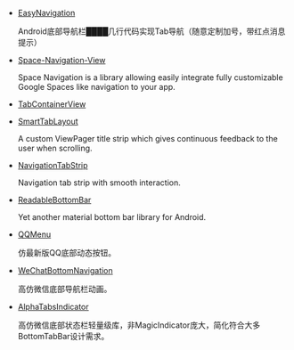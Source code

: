 * [EasyNavigation](https://github.com/forvv231/EasyNavigation)

    Android底部导航栏████几行代码实现Tab导航（随意定制加号，带红点消息提示）
* [Space-Navigation-View](https://github.com/armcha/Space-Navigation-View)

    Space Navigation is a library allowing easily integrate fully customizable Google Spaces like navigation to your app.
* [TabContainerView](https://github.com/chenpengfei88/TabContainerView)
* [SmartTabLayout](https://github.com/ogaclejapan/SmartTabLayout)

    A custom ViewPager title strip which gives continuous feedback to the user when scrolling.
* [NavigationTabStrip](https://github.com/Devlight/NavigationTabStrip)

    Navigation tab strip with smooth interaction.
* [ReadableBottomBar](https://github.com/iammert/ReadableBottomBar)

    Yet another material bottom bar library for Android.
* [QQMenu](https://github.com/ren93/QQMenu)

    仿最新版QQ底部动态按钮。
* [WeChatBottomNavigation](https://github.com/buxiliulian/WeChatBottomNavigation)

    高仿微信底部导航栏动画。
* [AlphaTabsIndicator](https://github.com/yingLanNull/AlphaTabsIndicator)

    高仿微信底部状态栏轻量级库，非MagicIndicator庞大，简化符合大多BottomTabBar设计需求。